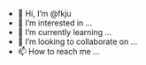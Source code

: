 - 👋 Hi, I’m @fkju
- 👀 I’m interested in ...
- 🌱 I’m currently learning ...
- 💞️ I’m looking to collaborate on ...
- 📫 How to reach me ...

<!---
fkju/fkju is a ✨ special ✨ repository because its `README.md` (this file) appears on your GitHub profile.
You can click the Preview link to take a look at your changes.
--->
